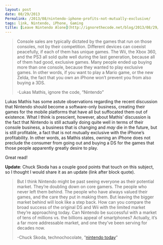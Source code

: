 ```yaml
---
layout: post
date: 08/29/2013
Permalink: /2013/08/nintendo-iphone-profits-not-mutually-exclusive/
tags: link, Nintendo, iPhone, Gaming
title: [Leave Nintendo Alone](http://ignorethecode.net/blog/2013/08/29/nintendo/)
---
```


<blockquote>
  <p>Console sales are typically dictated by the games that run on those consoles, not by their competition. Different devices can coexist peacefully, if each of them has unique games. The Wii, the Xbox 360, and the PS3 all sold quite well during the last generation, because all of them had good, exclusive games. Many people ended up buying more than one console, because they wanted to play exclusive games. In other words, if you want to play a Mario game, or the new Zelda, the fact that you own an iPhone won’t prevent you from also buying a 3DS.</p>
  
  <p>-Lukas Mathis, ignore the code, &#8220;Nintendo&#8221;</p>
</blockquote>

<p>Lukas Mathis has some astute observations regarding the recent discussion that Nintendo should become a software-only business, creating their games for the mobile platforms that have all but suffocated them out of existence. What I think is prescient, however, about Mathis&#8217; discussion is the fact that Nintendo is still actually doing quite well in terms of their console business, a business that is changing and <em>may</em> die in the future, but is still profitable, a fact that is not mutually exclusive with the iPhone&#8217;s profitability. In other words, as Mathis states, owning an iPhone does not preclude the consumer from going out and buying a DS for the games that those people apparently greatly desire to play.</p>

<p>Great read!</p>

<p><strong>Update</strong>: Chuck Skoda has a couple good points that touch on this subject, so I thought I would share it as an update (link after block quote).</p>

<blockquote>
  <p>But I think Nintendo might be past seeing everyone as their potential market. They’re doubling down on core gamers. The people who never left them behind. The people who have always valued their games, and the care they put in making them. But leaving the bigger market behind will look like a step back. How can you compare the broad success of the original DS and Wii with the limited market they’re approaching today. Can Nintendo be successful with a market of tens of millions vs. the billions appeal of smartphones? Actually, it’s a far more addressable market, and one they’ve been serving for decades now.</p>
  
  <p>-Chuck Skoda, technochocolate, &#8220;<a href="http://chuckskoda.com/entry/nintendo-today/" title="technochocolate - nintendo today">nintendo today</a>&#8221;</p>
</blockquote>